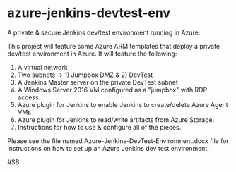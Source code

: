 # azure-jenkins-devtest-env
A private &amp; secure Jenkins dev/test environment running in Azure. 

This project will feature some Azure ARM templates that deploy a private dev/test environment in Azure.  It will feature the following:
1) A virtual network
2) Two subnets -> 1) Jumpbox DMZ & 2) DevTest 
3) A Jenkins Master server on the private DevTest subnet
4) A Windows Server 2016 VM configured as a "jumpbox" with RDP access.
5) Azure plugin for Jenkins to enable Jenkins to create/delete Azure Agent VMs
6) Azure plugin for Jenkins to read/write artifacts from Azure Storage.
7) Instructions for how to use & configure all of the pieces.

Please see the file named Azure-Jenkins-DevTest-Environment.docx file for instructions on how to set up an Azure Jenkins dev test environment.

#SB

